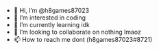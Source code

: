 - 👋 Hi, I’m @h8games87023
- 👀 I’m interested in coding
- 🌱 I’m currently learning idk
- 💞️ I’m looking to collaborate on nothing lmaoz
- 📫 How to reach me dont (h8games87023#8721)

<!---
h8games87023/h8games87023 is a ✨ special ✨ repository because its `README.md` (this file) appears on your GitHub profile.
You can click the Preview link to take a look at your changes.
--->
